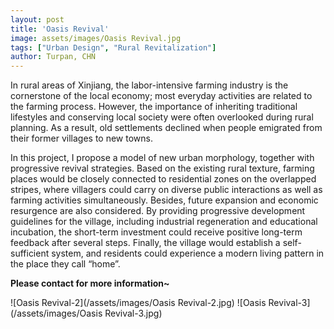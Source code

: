 ```yaml
---
layout: post
title: 'Oasis Revival'
image: assets/images/Oasis Revival.jpg
tags: ["Urban Design", "Rural Revitalization"]
author: Turpan, CHN
---
```


In rural areas of Xinjiang, the labor-intensive farming industry is the cornerstone of the local economy; most everyday activities are related to the farming process. However, the importance of inheriting traditional lifestyles and conserving local society were often overlooked during rural planning. As a result, old settlements declined when people emigrated from their former villages to new towns.

In this project, I propose a model of new urban morphology, together with progressive revival strategies. Based on the existing rural texture, farming places would be closely connected to residential zones on the overlapped stripes, where villagers could carry on diverse public interactions as well as farming activities simultaneously. Besides, future expansion and economic resurgence are also considered. By providing progressive development guidelines for the village, including industrial regeneration and educational incubation, the short-term investment could receive positive long-term feedback after several steps. Finally, the village would establish a self-sufficient system, and residents could experience a modern living pattern in the place they call “home”.

**Please contact for more information~**

![Oasis Revival-2](/assets/images/Oasis Revival-2.jpg)
![Oasis Revival-3](/assets/images/Oasis Revival-3.jpg)
